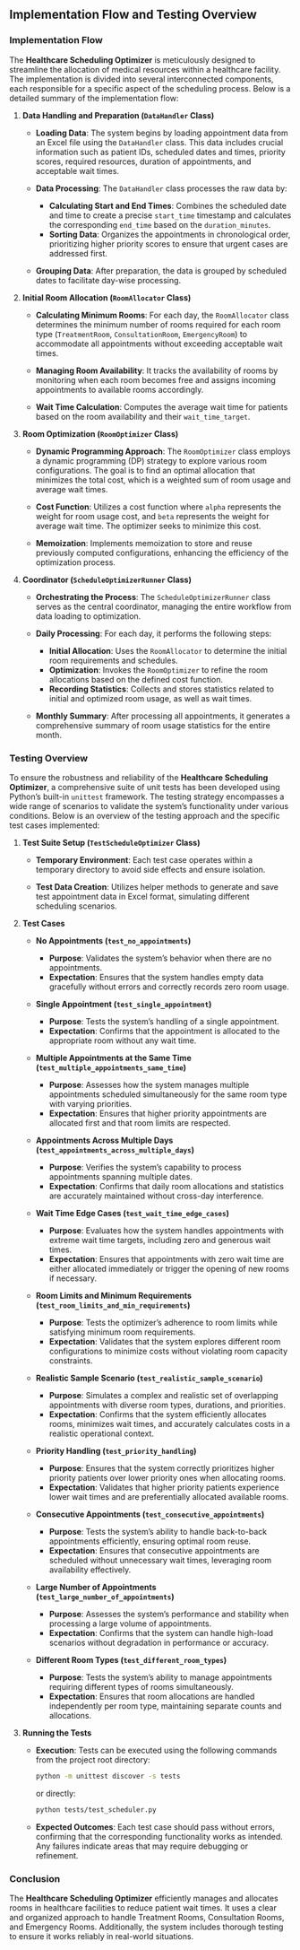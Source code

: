 ## Implementation Flow and Testing Overview

### Implementation Flow

The **Healthcare Scheduling Optimizer** is meticulously designed to streamline the allocation of medical resources within a healthcare facility. The implementation is divided into several interconnected components, each responsible for a specific aspect of the scheduling process. Below is a detailed summary of the implementation flow:

1. **Data Handling and Preparation (`DataHandler` Class)**
   
   - **Loading Data**: The system begins by loading appointment data from an Excel file using the `DataHandler` class. This data includes crucial information such as patient IDs, scheduled dates and times, priority scores, required resources, duration of appointments, and acceptable wait times.
   
   - **Data Processing**: The `DataHandler` class processes the raw data by:
     - **Calculating Start and End Times**: Combines the scheduled date and time to create a precise `start_time` timestamp and calculates the corresponding `end_time` based on the `duration_minutes`.
     - **Sorting Data**: Organizes the appointments in chronological order, prioritizing higher priority scores to ensure that urgent cases are addressed first.
   
   - **Grouping Data**: After preparation, the data is grouped by scheduled dates to facilitate day-wise processing.

2. **Initial Room Allocation (`RoomAllocator` Class)**
   
   - **Calculating Minimum Rooms**: For each day, the `RoomAllocator` class determines the minimum number of rooms required for each room type (`TreatmentRoom`, `ConsultationRoom`, `EmergencyRoom`) to accommodate all appointments without exceeding acceptable wait times.
   
   - **Managing Room Availability**: It tracks the availability of rooms by monitoring when each room becomes free and assigns incoming appointments to available rooms accordingly.
   
   - **Wait Time Calculation**: Computes the average wait time for patients based on the room availability and their `wait_time_target`.

3. **Room Optimization (`RoomOptimizer` Class)**
   
   - **Dynamic Programming Approach**: The `RoomOptimizer` class employs a dynamic programming (DP) strategy to explore various room configurations. The goal is to find an optimal allocation that minimizes the total cost, which is a weighted sum of room usage and average wait times.
   
   - **Cost Function**: Utilizes a cost function where `alpha` represents the weight for room usage cost, and `beta` represents the weight for average wait time. The optimizer seeks to minimize this cost.
   
   - **Memoization**: Implements memoization to store and reuse previously computed configurations, enhancing the efficiency of the optimization process.

4. **Coordinator (`ScheduleOptimizerRunner` Class)**
   
   - **Orchestrating the Process**: The `ScheduleOptimizerRunner` class serves as the central coordinator, managing the entire workflow from data loading to optimization.
   
   - **Daily Processing**: For each day, it performs the following steps:
     - **Initial Allocation**: Uses the `RoomAllocator` to determine the initial room requirements and schedules.
     - **Optimization**: Invokes the `RoomOptimizer` to refine the room allocations based on the defined cost function.
     - **Recording Statistics**: Collects and stores statistics related to initial and optimized room usage, as well as wait times.
   
   - **Monthly Summary**: After processing all appointments, it generates a comprehensive summary of room usage statistics for the entire month.

### Testing Overview

To ensure the robustness and reliability of the **Healthcare Scheduling Optimizer**, a comprehensive suite of unit tests has been developed using Python’s built-in `unittest` framework. The testing strategy encompasses a wide range of scenarios to validate the system’s functionality under various conditions. Below is an overview of the testing approach and the specific test cases implemented:

1. **Test Suite Setup (`TestScheduleOptimizer` Class)**
   
   - **Temporary Environment**: Each test case operates within a temporary directory to avoid side effects and ensure isolation.
   
   - **Test Data Creation**: Utilizes helper methods to generate and save test appointment data in Excel format, simulating different scheduling scenarios.

2. **Test Cases**

   - **No Appointments (`test_no_appointments`)**
     - **Purpose**: Validates the system’s behavior when there are no appointments.
     - **Expectation**: Ensures that the system handles empty data gracefully without errors and correctly records zero room usage.
   
   - **Single Appointment (`test_single_appointment`)**
     - **Purpose**: Tests the system’s handling of a single appointment.
     - **Expectation**: Confirms that the appointment is allocated to the appropriate room without any wait time.
   
   - **Multiple Appointments at the Same Time (`test_multiple_appointments_same_time`)**
     - **Purpose**: Assesses how the system manages multiple appointments scheduled simultaneously for the same room type with varying priorities.
     - **Expectation**: Ensures that higher priority appointments are allocated first and that room limits are respected.
   
   - **Appointments Across Multiple Days (`test_appointments_across_multiple_days`)**
     - **Purpose**: Verifies the system’s capability to process appointments spanning multiple dates.
     - **Expectation**: Confirms that daily room allocations and statistics are accurately maintained without cross-day interference.
   
   - **Wait Time Edge Cases (`test_wait_time_edge_cases`)**
     - **Purpose**: Evaluates how the system handles appointments with extreme wait time targets, including zero and generous wait times.
     - **Expectation**: Ensures that appointments with zero wait time are either allocated immediately or trigger the opening of new rooms if necessary.
   
   - **Room Limits and Minimum Requirements (`test_room_limits_and_min_requirements`)**
     - **Purpose**: Tests the optimizer’s adherence to room limits while satisfying minimum room requirements.
     - **Expectation**: Validates that the system explores different room configurations to minimize costs without violating room capacity constraints.
   
   - **Realistic Sample Scenario (`test_realistic_sample_scenario`)**
     - **Purpose**: Simulates a complex and realistic set of overlapping appointments with diverse room types, durations, and priorities.
     - **Expectation**: Confirms that the system efficiently allocates rooms, minimizes wait times, and accurately calculates costs in a realistic operational context.
   
   - **Priority Handling (`test_priority_handling`)**
     - **Purpose**: Ensures that the system correctly prioritizes higher priority patients over lower priority ones when allocating rooms.
     - **Expectation**: Validates that higher priority patients experience lower wait times and are preferentially allocated available rooms.
   
   - **Consecutive Appointments (`test_consecutive_appointments`)**
     - **Purpose**: Tests the system’s ability to handle back-to-back appointments efficiently, ensuring optimal room reuse.
     - **Expectation**: Ensures that consecutive appointments are scheduled without unnecessary wait times, leveraging room availability effectively.
   
   - **Large Number of Appointments (`test_large_number_of_appointments`)**
     - **Purpose**: Assesses the system’s performance and stability when processing a large volume of appointments.
     - **Expectation**: Confirms that the system can handle high-load scenarios without degradation in performance or accuracy.
   
   - **Different Room Types (`test_different_room_types`)**
     - **Purpose**: Tests the system’s ability to manage appointments requiring different types of rooms simultaneously.
     - **Expectation**: Ensures that room allocations are handled independently per room type, maintaining separate counts and allocations.

3. **Running the Tests**

   - **Execution**: Tests can be executed using the following commands from the project root directory:
     ```bash
     python -m unittest discover -s tests
     ```
     or directly:
     ```bash
     python tests/test_scheduler.py
     ```
   
   - **Expected Outcomes**: Each test case should pass without errors, confirming that the corresponding functionality works as intended. Any failures indicate areas that may require debugging or refinement.

### Conclusion

The **Healthcare Scheduling Optimizer** efficiently manages and allocates rooms in healthcare facilities to reduce patient wait times. It uses a clear and organized approach to handle Treatment Rooms, Consultation Rooms, and Emergency Rooms. Additionally, the system includes thorough testing to ensure it works reliably in real-world situations.
